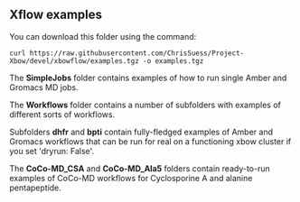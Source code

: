 ## Xflow examples

You can download this folder using the command:
```
curl https://raw.githubusercontent.com/ChrisSuess/Project-Xbow/devel/xbowflow/examples.tgz -o examples.tgz
```

The **SimpleJobs** folder contains examples of how to run single Amber and Gromacs MD jobs. 

The **Workflows** folder contains a number of subfolders with examples of
different sorts of workflows. 

Subfolders **dhfr** and **bpti** 
contain fully-fledged examples of Amber and Gromacs workflows that can be run
for real on a functioning xbow cluster if you set 'dryrun: False'.

The **CoCo-MD_CSA** and **CoCo-MD_Ala5** folders contain ready-to-run examples 
of CoCo-MD workflows for Cyclosporine A and alanine pentapeptide.

